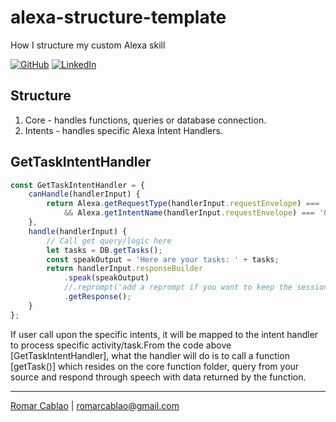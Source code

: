 # alexa-structure-template
How I structure my custom Alexa skill

[![GitHub](https://img.shields.io/badge/GitHub-romarcablao-lightgrey)](https://github.com/romarcablao)
[![LinkedIn](https://img.shields.io/badge/LinkedIn-romarcablao-blue)](https://linkedin.com/in/romarcablao)

## Structure
1. Core - handles functions, queries or database connection.
2. Intents - handles specific Alexa Intent Handlers.

## GetTaskIntentHandler

  ```js
  const GetTaskIntentHandler = {
      canHandle(handlerInput) {
          return Alexa.getRequestType(handlerInput.requestEnvelope) === 'IntentRequest'
              && Alexa.getIntentName(handlerInput.requestEnvelope) === 'GetTaskIntent';
      },
      handle(handlerInput) {
          // Call get query/logic here
          let tasks = DB.getTasks();
          const speakOutput = 'Here are your tasks: ' + tasks;
          return handlerInput.responseBuilder
              .speak(speakOutput)
              //.reprompt('add a reprompt if you want to keep the session open for the user to respond')
              .getResponse();
      }
  };

  ```

If user call upon the specific intents, it will be mapped to the intent handler to process specific activity/task.From the code above [GetTaskIntentHandler], what the handler will do is to call a function [getTask()] which resides on the core function folder, query from your source and respond through speech with data returned by the function.

---
[Romar Cablao](https://www.linkedin.com/in/romarcablao) | <romarcablao@gmail.com>
